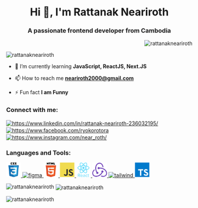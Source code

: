 <h1 align="center">Hi 👋, I'm Rattanak Neariroth</h1>
<h3 align="center">A passionate frontend developer from Cambodia</h3>

<p align="right"> <img weight="400" src="https://i.pinimg.com/originals/4a/6a/be/4a6abe18a5ced363cfe474fd8d66f4e6.gif" alt="rattanakneariroth" /> </p>


<p align="left"> <img src="https://komarev.com/ghpvc/?username=rattanakneariroth&label=Profile%20views&color=0e75b6&style=flat" alt="rattanakneariroth" /> </p>

- 🌱 I’m currently learning **JavaScript, ReactJS, Next.JS**

- 📫 How to reach me **neariroth2000@gmail.com**

- ⚡ Fun fact **I am Funny**

<h3 align="left">Connect with me:</h3>
<p align="left">
<a href="https://linkedin.com/in/https://www.linkedin.com/in/rattanak-neariroth-236032195/" target="blank"><img align="center" src="https://raw.githubusercontent.com/rahuldkjain/github-profile-readme-generator/master/src/images/icons/Social/linked-in-alt.svg" alt="https://www.linkedin.com/in/rattanak-neariroth-236032195/" height="30" width="40" /></a>
<a href="https://fb.com/https://www.facebook.com/ryokorotora" target="blank"><img align="center" src="https://raw.githubusercontent.com/rahuldkjain/github-profile-readme-generator/master/src/images/icons/Social/facebook.svg" alt="https://www.facebook.com/ryokorotora" height="30" width="40" /></a>
<a href="https://instagram.com/https://www.instagram.com/near_roth/" target="blank"><img align="center" src="https://raw.githubusercontent.com/rahuldkjain/github-profile-readme-generator/master/src/images/icons/Social/instagram.svg" alt="https://www.instagram.com/near_roth/" height="30" width="40" /></a>
</p>

<h3 align="left">Languages and Tools:</h3>
<p align="left"> <a href="https://www.w3schools.com/css/" target="_blank" rel="noreferrer"> <img src="https://raw.githubusercontent.com/devicons/devicon/master/icons/css3/css3-original-wordmark.svg" alt="css3" width="40" height="40"/> </a> <a href="https://www.figma.com/" target="_blank" rel="noreferrer"> <img src="https://www.vectorlogo.zone/logos/figma/figma-icon.svg" alt="figma" width="40" height="40"/> </a> <a href="https://www.w3.org/html/" target="_blank" rel="noreferrer"> <img src="https://raw.githubusercontent.com/devicons/devicon/master/icons/html5/html5-original-wordmark.svg" alt="html5" width="40" height="40"/> </a> <a href="https://developer.mozilla.org/en-US/docs/Web/JavaScript" target="_blank" rel="noreferrer"> <img src="https://raw.githubusercontent.com/devicons/devicon/master/icons/javascript/javascript-original.svg" alt="javascript" width="40" height="40"/> </a> <a href="https://reactjs.org/" target="_blank" rel="noreferrer"> <img src="https://raw.githubusercontent.com/devicons/devicon/master/icons/react/react-original-wordmark.svg" alt="react" width="40" height="40"/> </a> <a href="https://redux.js.org" target="_blank" rel="noreferrer"> <img src="https://raw.githubusercontent.com/devicons/devicon/master/icons/redux/redux-original.svg" alt="redux" width="40" height="40"/> </a> <a href="https://tailwindcss.com/" target="_blank" rel="noreferrer"> <img src="https://www.vectorlogo.zone/logos/tailwindcss/tailwindcss-icon.svg" alt="tailwind" width="40" height="40"/> </a> <a href="https://www.typescriptlang.org/" target="_blank" rel="noreferrer"> <img src="https://raw.githubusercontent.com/devicons/devicon/master/icons/typescript/typescript-original.svg" alt="typescript" width="40" height="40"/> </a> </p>

<p><img align="left" src="https://github-readme-stats.vercel.app/api/top-langs?username=rattanakneariroth&show_icons=true&locale=en&layout=compact" alt="rattanakneariroth" /></p>

<p>&nbsp;<img align="center" src="https://github-readme-stats.vercel.app/api?username=rattanakneariroth&show_icons=true&locale=en" alt="rattanakneariroth" /></p>

<p><img align="center" src="https://github-readme-streak-stats.herokuapp.com/?user=rattanakneariroth&" alt="rattanakneariroth" /></p>
